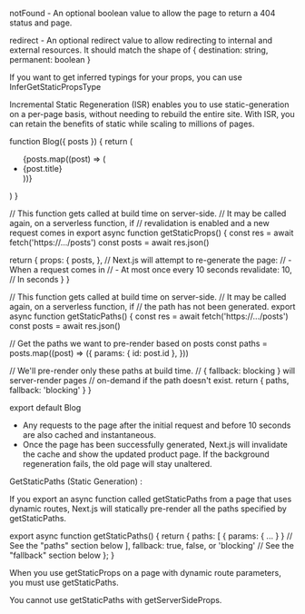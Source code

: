 notFound - An optional boolean value to allow the page to return a 404 status and page.


redirect - An optional redirect value to allow redirecting to internal and external resources. 
It should match the shape of { destination: string, permanent: boolean }


If you want to get inferred typings for your props, you can use InferGetStaticPropsType<typeof getStaticProps>







Incremental Static Regeneration (ISR) enables you to use static-generation on a per-page basis, without needing to rebuild the entire site. 
With ISR, you can retain the benefits of static while scaling to millions of pages.



function Blog({ posts }) {
  return (
    <ul>
      {posts.map((post) => (
        <li>{post.title}</li>
      ))}
    </ul>
  )
}

// This function gets called at build time on server-side.
// It may be called again, on a serverless function, if
// revalidation is enabled and a new request comes in
export async function getStaticProps() {
  const res = await fetch('https://.../posts')
  const posts = await res.json()

  return {
    props: {
      posts,
    },
    // Next.js will attempt to re-generate the page:
    // - When a request comes in
    // - At most once every 10 seconds
    revalidate: 10, // In seconds
  }
}

// This function gets called at build time on server-side.
// It may be called again, on a serverless function, if
// the path has not been generated.
export async function getStaticPaths() {
  const res = await fetch('https://.../posts')
  const posts = await res.json()

  // Get the paths we want to pre-render based on posts
  const paths = posts.map((post) => ({
    params: { id: post.id },
  }))

  // We'll pre-render only these paths at build time.
  // { fallback: blocking } will server-render pages
  // on-demand if the path doesn't exist.
  return { paths, fallback: 'blocking' }
}

export default Blog


 - Any requests to the page after the initial request and before 10 seconds are also cached and instantaneous.
 - Once the page has been successfully generated, Next.js will invalidate the cache and show the updated product page. If the background regeneration fails, the old page will stay unaltered.






GetStaticPaths (Static Generation) : 

If you export an async function called getStaticPaths from a page that uses dynamic routes, Next.js will statically pre-render all the paths specified by getStaticPaths.

export async function getStaticPaths() {
  return {
    paths: [
      { params: { ... } } // See the "paths" section below
    ],
    fallback: true, false, or 'blocking' // See the "fallback" section below
  };
}


When you use getStaticProps on a page with dynamic route parameters, you must use getStaticPaths.

You cannot use getStaticPaths with getServerSideProps.



